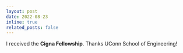```yaml
---
layout: post
date: 2022-08-23
inline: true
related_posts: false
---
```


I received the **Cigna Fellowship**. Thanks UConn School of Engineering!
